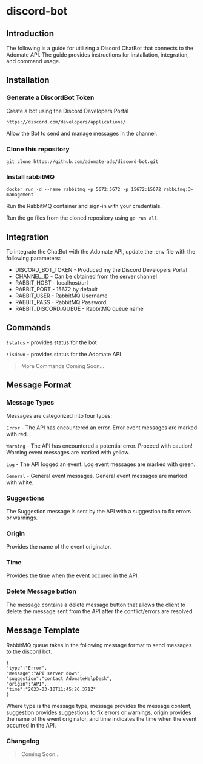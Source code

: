 # discord-bot

## Introduction
The following is a guide for utilizing a Discord ChatBot that connects to the Adomate API. The guide provides instructions for installation, integration, and command usage.
## Installation

### Generate a DiscordBot Token

Create a bot using the Discord Developers Portal

`https://discord.com/developers/applications/`

Allow the Bot to send and manage messages in the channel.

### Clone this repository

```git clone https://github.com/adomate-ads/discord-bot.git```


### Install rabbitMQ

```docker run -d --name rabbitmq -p 5672:5672 -p 15672:15672 rabbitmq:3-management```

Run the RabbitMQ container and sign-in with your credentials.

Run the go files from the cloned repository using `go run all`.

## Integration
To integrate the ChatBot with the Adomate API, update the .env file with the following parameters:


- DISCORD_BOT_TOKEN - Produced my the Discord Developers Portal
- CHANNEL_ID - Can be obtained from the server channel
- RABBIT_HOST - localhost/url
- RABBIT_PORT - 15672 by default
- RABBIT_USER - RabbitMQ Username
- RABBIT_PASS - RabbitMQ Password
- RABBIT_DISCORD_QUEUE - RabbitMQ queue name


## Commands
 `!status` - provides status for the bot 

 `!isdown` - provides status for the Adomate API
 
> More Commands Coming Soon...

## Message Format

### Message Types

Messages are categorized into four types:

`Error` - The API has encountered an error. Error event messages are marked with red.

`Warning` - The API has encountered a potential error. Proceed with caution! Warning event messages are marked with yellow.

`Log` - The API logged an event. Log event messages are marked with green.

`General` - General event messages. General event messages are marked with white.

### Suggestions

The Suggestion message is sent by the API with a suggestion to fix errors or warnings. 

### Origin

Provides the name of the event originator.

### Time

Provides the time when the event occured in the API.

### Delete Message button

The message contains a delete message button that allows the client to  delete the message sent from the API after the conflict/errors are resolved.

## Message Template

RabbitMQ queue takes in the following message format to send messages to the discord bot.

```
{
"type":"Error",
"message":"API server down",
"suggestion":"contact AdomateHelpDesk",
"origin":"API",
"time":"2023-03-10T11:45:26.371Z"
}
```

Where type is the message type, message provides the message content, suggestion provides suggestions to fix errors or warnings, origin provides the name of the event originator, and time indicates the time when the event occurred in the API.

### Changelog
> Coming Soon...
